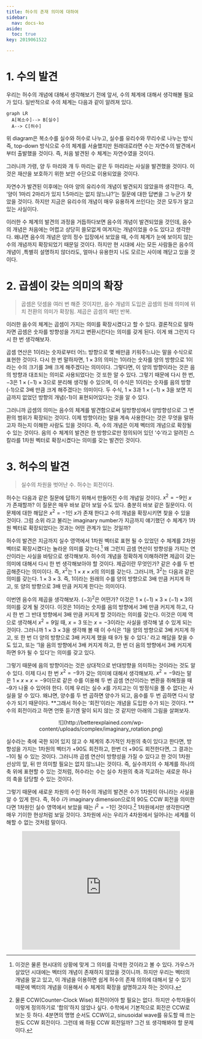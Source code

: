 ```yaml
---
title: 허수의 존재 의미에 대하여
sidebar:
  nav: docs-ko
aside:
  toc: true
key: 2019061522

---
```


# 1. 수의 발견 
우리는 허수의 개념에 대해서 생각해보기 전에 앞서, 수의 체계에 대해서 생각해볼 필요가 있다. 일반적으로 수의 체계는 다음과 같이 알려져 있다.

```mermaid
graph LR
  A[복소수]--> B[실수]
  A--> C[허수]
```



위 diagram은 복소수를 실수와 허수로 나누고, 실수를 유리수와 무리수로 나누는 방식 즉, top-down 방식으로 수의 체계를 서술했지만 원래대로라면 수는 자연수의 발견에서부터 출발했을 것이다. 즉, 처음 발견된 수 체계는 자연수였을 것이다. 

그러니까 가령, 양 두 마리와 개 두 마리는 같은 두 마리라는 사실을 발견했을 것이다. 이것은 재산을 보호하기 위한 보안 수단으로 이용되었을 것이다. 

자연수가 발견된 이후에는 아마 양의 유리수의 개념이 발견되지 않았을까 생각한다. 즉, ‘양이 1마리 2마리가 있지 1.5마리는 없지 않느냐?’는 질문에 대한 답변을 그 누군가 찾았을 것이다. 하지만 지금은 유리수의 개념이 매우 유용하게 쓰인다는 것은 모두가 알고있는 사실이다.

이러한 수 체계의 발견의 과정을 거듭하다보면 음수의 개념이 발견되었을 것인데, 음수의 개념은 처음에는 어렵고 상당히 쓸모없게 여겨지는 개념이었을 수도 있다고 생각한다. 왜냐면 음수의 개념은 양의 정수 입장에서 보았을 때, 수의 체계가 눈에 보이지 않는 수의 개념까지 확장되었기 때문일 것이다. 하지만 현 시대에 사는 모든 사람들은 음수의 개념이 ,특별히 설명하지 않더라도, 얼마나 유용한지 나도 모르는 사이에 깨닫고 있을 것이다.

# 2. 곱셈이 갖는 의미의 확장

> 곱셈은 덧셈을 여러 번 해준 것이지만, 음수 개념의 도입은 곱셈의 원래 의미에 위치 전환의 의미가 확장됨. 제곱은 곱셈의 패턴 반복.

이러한 음수의 체계는 곱셈이 가지는 의미를 확장시켰다고 할 수 있다. 결론적으로 말하자면 곱셈은 숫자를 방향성을 가지고 변환시킨다는 의미를 갖게 된다. 
이게 왜 그런지 다시 한 번 생각해보자.

곱셈 연산은 1이라는 숫자로부터 어느 방향으로 몇 배만큼 키워주느냐는 말을 수식으로 표현한 것이다. 
다시 한 번 말하자면, $1\times3$의 의미는 1이라는 숫자를 양의 방향으로 1이라는 수의 크기를 3배 크게 해주겠다는 의미이다. 
그렇다면, 이 양의 방향이라는 것은 음의 방향과 대조되는 의미로 사용되었다는 것 또한 알 수 있다. 
그렇기 때문에 다시 한 번, $-3$은 $1\times (-1) \times 3$으로 분리해 생각될 수 있으며, 이 수식은 1이라는 숫자를 음의 방향(-1)으로 3배 만큼 크게 해주겠다는 의미이다. 
두 수식, $1\times 3$과 $1\times (-1)\times 3$을 보면 지금까지 없었던 방향의 개념(-1)이 표현되어있다는 것을 알 수 있다. 

그러니까 곱셈의 의미는 음수의 체계를 발견함으로써 일방향성에서 양방향성으로 그 변환의 범위가 확장되는 것이다.
이제 방향이라는 말을 계속 사용한다는 것은 무엇을 말하고자 하는지 이해한 사람도 있을 것이다. 
즉, 수의 개념은 이제 벡터의 개념으로 확장될 수 있는 것이다. 
음의 수 체계의 발견은 한 방향으로만 정의되어 있던 ‘수’라고 알려진 스칼라를 1차원 벡터로 확장시켰다는 의미를 갖는 발견인 것이다.

# 3. 허수의 발견
> 실수의 차원을 벗어난 수. 허수는 회전이다.

허수는 다음과 같은 질문에 답하기 위해서 만들어진 수의 개념일 것이다. $x^2=-9$인 $x$가 존재할까?
 이 질문은 매우 바보 같아 보일 수도 있다. 충분히 바보 같은 질문이다. 이 문제에 대한 해답은 $x^2=-1$인 $x$가 존재 한다고 수의 개념을 확장시키면 찾을 수 있을 것이다.
그럼 소위 라고 불리는 imaginary number가 지금까지 얘기했던 수 체계가 1차원 벡터로 확장되었다는 것과는 어떤 관계가 있는 것일까? 

허수의 발견은 지금까지 실수 영역에서 1차원 벡터로 표현 될 수 있었던 수 체계를 2차원 벡터로 확장시켰다는 놀라운 의미를 갖는다.[^myfootnote] 
왜 그런지 곱셈 연산이 방향성을 가지는 연산이라는 사실을 바탕으로 생각해보자. 
허수의 개념을 정확하게 이해하려면 제곱이 갖는 의미에 대해서 다시 한 번 생각해보아야 할 것이다. 제곱이란 무엇인가? 
같은 수를 두 번 곱해준다는 의미이다. 즉, $x^2$는 $1\times x\times x$의 의미를 갖는다. 그러니까, $3^2$는 다음과 같은 의미를 갖는다.
$1\times 3\times 3$. 즉, 1이라는 원래의 수를 양의 방향으로 3배 만큼 커지게 하고, 또 양의 방향으로 3배 만큼 커지게 한다는 의미이다.

이번엔 음수의 제곱을 생각해보자. $(-3)^2$은 어떤가? 이것은 $1\times (-1) \times 3 \times (-1) \times 3$의 의미를 갖게 될 것이다. 
이것은 1이라는 숫자를 음의 방향에서 3배 만큼 커지게 하고, 다시 한 번 그 반대 방향에서 3배 만큼 커지게 할 것이라는 의미를 갖는다. 
이것은 이제 역으로 생각해서 $x^2=9$일 때, $x=3$ 또는 $x=-3$이라는 사실을 생각해 낼 수 있게 되는 것이다. 
그러니까 $1\times 3\times 3$을 생각해 볼 때 이 수식은 ‘1을 양의 방향으로 3배 커지게 하고, 또 한 번 더 양의 방향으로 3배 커지게 했을 때 9가 될 수 있다.’ 
라고 해답을 찾을 수도 있고, 또는 ‘1을 음의 방향에서 3배 커지게 하고, 한 번 더 음의 방향에서 3배 커지게 하면 9가 될 수 있다’는 의미를 갖고 있다. 

그렇기 때문에 음의 방향이라는 것은 상대적으로 반대방향을 의미하는 것이라는 것도 알 수 있다. 
이제 다시 한 번 $x^2=-9$가 갖는 의미에 대해서 생각해보자. $x^2=-9$라는 말은 $1\times x\times x=-9$이므로 같은 수를 이용해 
두 번 곱셈 연산이라는 변환을 취해줬을 때 –9가 나올 수 있어야 한다. 이제 우리는 실수 $x$를 가지고는 이 방정식을 풀 수 없다는 사실을 알 수 있다. 
왜냐면, 양수를 두 번 곱하면 양수가 되고, 음수를 두 번 곱하면 다시 양수가 되기 때문이다. **그래서 허수는 ‘회전’이라는 개념을 도입한 수가 되는 것이다.
** 수의 회전이라고 하면 언뜻 듣기엔 말이 되지 않는 것 같지만 아래의 그림을 살펴보자.

<center>![](http://betterexplained.com/wp-content/uploads/complex/imaginary_rotation.png)</center>

실수라는 축에 국한 되어 있지 않고 수 체계의 추가적인 차원의 축이 있다고 한다면, 
방향성을 가지는 1차원의 벡터가 +90도 회전하고, 한번 더 +90도 회전한다면, 그 결과는 –1이 될 수 있는 것이다. 
그러니까 곱셈 연산이 방향성을 가질 수 있다고 한 것이 1차원 선상의 앞, 뒤 만 의미할 필요는 없지 않느냐는 것이다. 
즉, 실수까지의 수 체계를 하나의 축 위에 표현할 수 있는 것처럼, 허수라는 수는 실수 차원의 축과 직교하는 새로운 하나의 축을 담당할 수 있는 것이다. 

그렇기 때문에 새로운 차원의 수인 허수의 개념의 발견은 수가 1차원이 아니라는 사실을 알 수 있게 한다. 
즉, 허수 $i$가 imaginary dimension으로의 90도 CCW 회전을 의미한다면 1차원인 실수 영역에서 보았을 때는 $i^2=-1$인 것이다.[^2] 1차원에서만 생각한다면 매우 기이한 현상처럼 보일 것이다.
3차원에 사는 우리가 4차원에서 일어나는 세계를 이해할 수 없는 것처럼 말이다.


<center><iframe width="420" height="315" src="https://www.youtube.com/embed/INxpcSwbKMo" frameborder="0" allowfullscreen></iframe></center>


[^myfootnote]: 이것은 물론 현시대의 상황에 맞게 그 의미를 각색한 것이라고 볼 수 있다. 가우스가 살았던 시대에는 벡터의 개념이 존재하지 않았을 것이니까. 하지만 우리는 벡터의 개념을 알고 있고, 이 개념을 이용하면 쉽게 허수의 존재 의의에 대해서 알 수 있기 때문에 벡터의 개념을 이용해서 수 체계의 확장을 설명하고자 하는 것이다.

[^2]: 물론 CCW(Counter-Clock Wise) 회전이어야 할 필요는 없다. 하지만 수학자들이 이렇게 정의하기로 '합의'하지 않았나 싶다. 수학에서 기본적으로 회전은 CCW로 보는 듯 하다. 4분면의 명명 순서도 CCW이고, sinusoidal wave를 유도할 때 쓰는 원도 CCW 회전이다. 그런데 왜 하필 CCW 회전일까? 그건 또 생각해봐야 할 문제이다.
